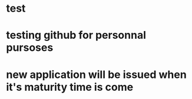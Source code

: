 # test
# testing github for personnal pursoses
# new application will be issued when it's maturity time is come
